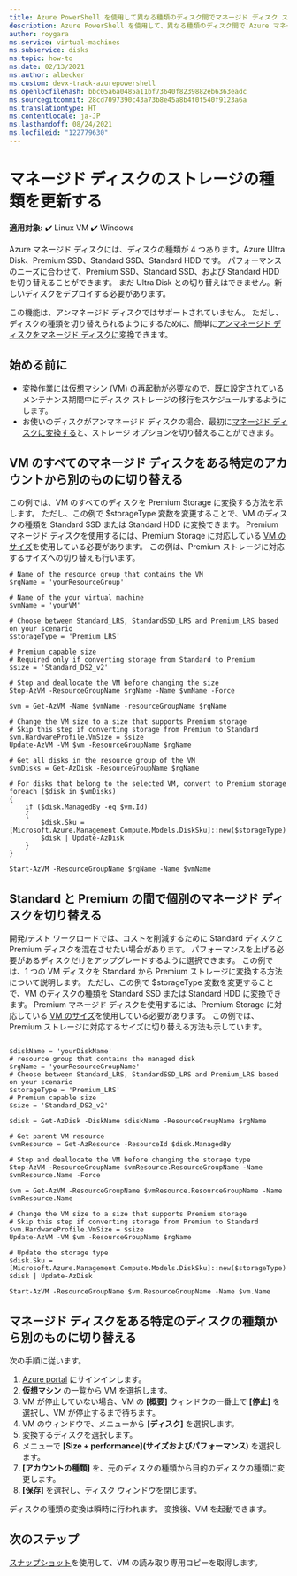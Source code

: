 ```yaml
---
title: Azure PowerShell を使用して異なる種類のディスク間でマネージド ディスク ストレージを変換する
description: Azure PowerShell を使用して、異なる種類のディスク間で Azure マネージド ディスクを変換する方法。
author: roygara
ms.service: virtual-machines
ms.subservice: disks
ms.topic: how-to
ms.date: 02/13/2021
ms.author: albecker
ms.custom: devx-track-azurepowershell
ms.openlocfilehash: bbc05a6a0485a11bf73640f8239882eb6363eadc
ms.sourcegitcommit: 28cd7097390c43a73b8e45a8b4f0f540f9123a6a
ms.translationtype: HT
ms.contentlocale: ja-JP
ms.lasthandoff: 08/24/2021
ms.locfileid: "122779630"
---
```

# <a name="update-the-storage-type-of-a-managed-disk"></a>マネージド ディスクのストレージの種類を更新する

**適用対象:** :heavy_check_mark: Linux VM :heavy_check_mark: Windows 

Azure マネージド ディスクには、ディスクの種類が 4 つあります。Azure Ultra Disk、Premium SSD、Standard SSD、Standard HDD です。 パフォーマンスのニーズに合わせて、Premium SSD、Standard SSD、および Standard HDD を切り替えることができます。 まだ Ultra Disk との切り替えはできません。新しいディスクをデプロイする必要があります。

この機能は、アンマネージド ディスクではサポートされていません。 ただし、ディスクの種類を切り替えられるようにするために、簡単に[アンマネージド ディスクをマネージド ディスクに変換](convert-unmanaged-to-managed-disks.md)できます。



## <a name="before-you-begin"></a>始める前に

* 変換作業には仮想マシン (VM) の再起動が必要なので、既に設定されているメンテナンス期間中にディスク ストレージの移行をスケジュールするようにします。
* お使いのディスクがアンマネージド ディスクの場合、最初に[マネージド ディスクに変換する](convert-unmanaged-to-managed-disks.md)と、ストレージ オプションを切り替えることができます。

## <a name="switch-all-managed-disks-of-a-vm-between-from-one-account-to-another"></a>VM のすべてのマネージド ディスクをある特定のアカウントから別のものに切り替える

この例では、VM のすべてのディスクを Premium Storage に変換する方法を示します。 ただし、この例で $storageType 変数を変更することで、VM のディスクの種類を Standard SSD または Standard HDD に変換できます。 Premium マネージド ディスクを使用するには、Premium Storage に対応している [VM のサイズ](../sizes.md)を使用している必要があります。 この例は、Premium ストレージに対応するサイズへの切り替えも行います。

```azurepowershell-interactive
# Name of the resource group that contains the VM
$rgName = 'yourResourceGroup'

# Name of the your virtual machine
$vmName = 'yourVM'

# Choose between Standard_LRS, StandardSSD_LRS and Premium_LRS based on your scenario
$storageType = 'Premium_LRS'

# Premium capable size
# Required only if converting storage from Standard to Premium
$size = 'Standard_DS2_v2'

# Stop and deallocate the VM before changing the size
Stop-AzVM -ResourceGroupName $rgName -Name $vmName -Force

$vm = Get-AzVM -Name $vmName -resourceGroupName $rgName

# Change the VM size to a size that supports Premium storage
# Skip this step if converting storage from Premium to Standard
$vm.HardwareProfile.VmSize = $size
Update-AzVM -VM $vm -ResourceGroupName $rgName

# Get all disks in the resource group of the VM
$vmDisks = Get-AzDisk -ResourceGroupName $rgName 

# For disks that belong to the selected VM, convert to Premium storage
foreach ($disk in $vmDisks)
{
    if ($disk.ManagedBy -eq $vm.Id)
    {
        $disk.Sku = [Microsoft.Azure.Management.Compute.Models.DiskSku]::new($storageType)
        $disk | Update-AzDisk
    }
}

Start-AzVM -ResourceGroupName $rgName -Name $vmName
```

## <a name="switch-individual-managed-disks-between-standard-and-premium"></a>Standard と Premium の間で個別のマネージド ディスクを切り替える

開発/テスト ワークロードでは、コストを削減するために Standard ディスクと Premium ディスクを混在させたい場合があります。 パフォーマンスを上げる必要があるディスクだけをアップグレードするように選択できます。 この例では、1 つの VM ディスクを Standard から Premium ストレージに変換する方法について説明します。 ただし、この例で $storageType 変数を変更することで、VM のディスクの種類を Standard SSD または Standard HDD に変換できます。 Premium マネージド ディスクを使用するには、Premium Storage に対応している [VM のサイズ](../sizes.md)を使用している必要があります。 この例では、Premium ストレージに対応するサイズに切り替える方法も示しています。

```azurepowershell-interactive

$diskName = 'yourDiskName'
# resource group that contains the managed disk
$rgName = 'yourResourceGroupName'
# Choose between Standard_LRS, StandardSSD_LRS and Premium_LRS based on your scenario
$storageType = 'Premium_LRS'
# Premium capable size 
$size = 'Standard_DS2_v2'

$disk = Get-AzDisk -DiskName $diskName -ResourceGroupName $rgName

# Get parent VM resource
$vmResource = Get-AzResource -ResourceId $disk.ManagedBy

# Stop and deallocate the VM before changing the storage type
Stop-AzVM -ResourceGroupName $vmResource.ResourceGroupName -Name $vmResource.Name -Force

$vm = Get-AzVM -ResourceGroupName $vmResource.ResourceGroupName -Name $vmResource.Name 

# Change the VM size to a size that supports Premium storage
# Skip this step if converting storage from Premium to Standard
$vm.HardwareProfile.VmSize = $size
Update-AzVM -VM $vm -ResourceGroupName $rgName

# Update the storage type
$disk.Sku = [Microsoft.Azure.Management.Compute.Models.DiskSku]::new($storageType)
$disk | Update-AzDisk

Start-AzVM -ResourceGroupName $vm.ResourceGroupName -Name $vm.Name
```

## <a name="switch-managed-disks-from-one-disk-type-to-another"></a>マネージド ディスクをある特定のディスクの種類から別のものに切り替える

次の手順に従います。

1. [Azure portal](https://portal.azure.com) にサインインします。
2. **仮想マシン** の一覧から VM を選択します。
3. VM が停止していない場合、VM の **[概要]** ウィンドウの一番上で **[停止]** を選択し、VM が停止するまで待ちます。
4. VM のウィンドウで、メニューから **[ディスク]** を選択します。
5. 変換するディスクを選択します。
6. メニューで **[Size + performance]\(サイズおよびパフォーマンス\)** を選択します。
7. **[アカウントの種類]** を、元のディスクの種類から目的のディスクの種類に変更します。
8. **[保存]** を選択し、ディスク ウィンドウを閉じます。

ディスクの種類の変換は瞬時に行われます。 変換後、VM を起動できます。

## <a name="next-steps"></a>次のステップ

[スナップショット](snapshot-copy-managed-disk.md)を使用して、VM の読み取り専用コピーを取得します。
